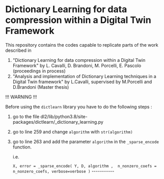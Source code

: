 # Dictionary Learning for data compression within a Digital Twin Framework
This repository contains the codes capable to replicate parts of the work described in 
1. "Dictionary Learning for data compression within a Digital Twin Framework" by L. Cavalli, D. Brandoni, M. Porcelli, E. Pascolo (proceedings in process) 
2. "Analysis and implementation of Dictionary Learning techniques in a Digital Twin framework" by L.Cavalli, supervised by M.Porcelli and D.Brandoni (Master thesis)


!!! WARNING !!!

Before using the `dictlearn` library you have to do the following steps : 

1. go to the file dl2/lib/python3.8/site-packages/dictlearn/_dictionary_learning.py
2. go to line 259 and change `algorithm` with `str(algorithm)`
3. go to line 263 and add the parameter `algorithm` in the `_sparse_encode` function.
 
   i.e.
 
   `X, error = _sparse_encode( Y, D, algorithm ,  n_nonzero_coefs = n_nonzero_coefs, verbose=verbose )`
                                   -----------

